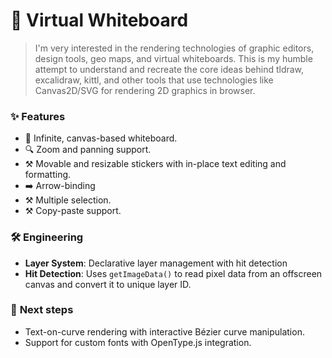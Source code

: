 # 🎨 Virtual Whiteboard

> I'm very interested in the rendering technologies of graphic editors, design tools, geo maps, and virtual whiteboards. This is my humble attempt to understand and recreate the core ideas behind tldraw, excalidraw, kittl, and other tools that use technologies like Canvas2D/SVG for rendering 2D graphics in browser.

### ✨ **Features**

- 🎨&nbsp;Infinite, canvas-based whiteboard.
- 🔍&nbsp;Zoom and panning support.
- ⚒️&nbsp;Movable and resizable stickers with in-place text editing and formatting.
- ➡️&nbsp;Arrow-binding
- ⚒️&nbsp;Multiple selection.
- ⚒️&nbsp;Copy-paste support.

### 🛠️ **Engineering**

- **Layer System**: Declarative layer management with hit detection
- **Hit Detection**: Uses `getImageData()` to read pixel data from an offscreen canvas and convert it to unique layer ID.

### 🚀 **Next steps**
- Text-on-curve rendering with interactive Bézier curve manipulation.
- Support for custom fonts with OpenType.js integration.
